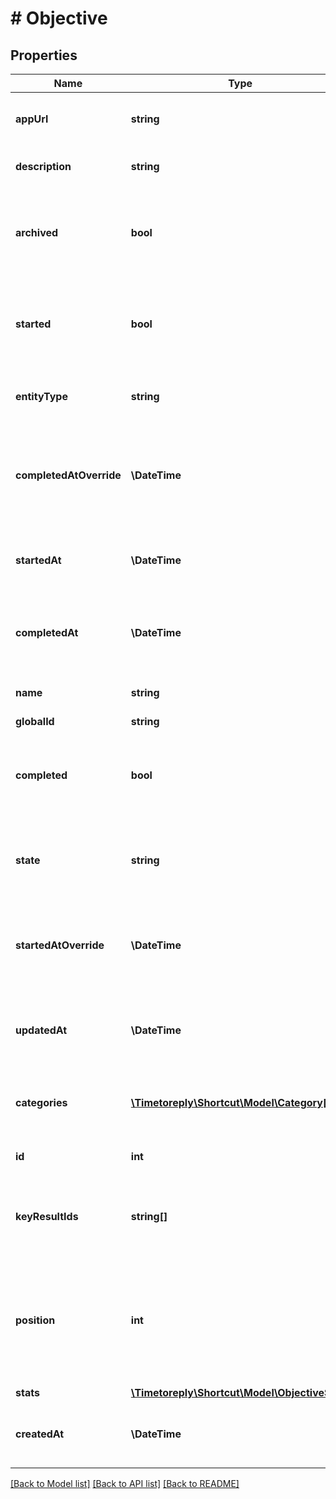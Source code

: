 # # Objective

## Properties

Name | Type | Description | Notes
------------ | ------------- | ------------- | -------------
**appUrl** | **string** | The Shortcut application url for the Objective. |
**description** | **string** | The Objective&#39;s description. |
**archived** | **bool** | A boolean indicating whether the Objective has been archived or not. |
**started** | **bool** | A true/false boolean indicating if the Objective has been started. |
**entityType** | **string** | A string description of this resource. |
**completedAtOverride** | **\DateTime** | A manual override for the time/date the Objective was completed. |
**startedAt** | **\DateTime** | The time/date the Objective was started. |
**completedAt** | **\DateTime** | The time/date the Objective was completed. |
**name** | **string** | The name of the Objective. |
**globalId** | **string** |  |
**completed** | **bool** | A true/false boolean indicating if the Objectivehas been completed. |
**state** | **string** | The workflow state that the Objective is in. |
**startedAtOverride** | **\DateTime** | A manual override for the time/date the Objective was started. |
**updatedAt** | **\DateTime** | The time/date the Objective was updated. |
**categories** | [**\Timetoreply\Shortcut\Model\Category[]**](Category.md) | An array of Categories attached to the Objective. |
**id** | **int** | The unique ID of the Objective. |
**keyResultIds** | **string[]** | The IDs of the Key Results associated with the Objective. |
**position** | **int** | A number representing the position of the Objective in relation to every other Objective within the Workspace. |
**stats** | [**\Timetoreply\Shortcut\Model\ObjectiveStats**](ObjectiveStats.md) |  |
**createdAt** | **\DateTime** | The time/date the Objective was created. |

[[Back to Model list]](../../README.md#models) [[Back to API list]](../../README.md#endpoints) [[Back to README]](../../README.md)
